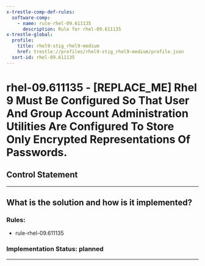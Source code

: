 ```yaml
---
x-trestle-comp-def-rules:
  software-comp:
    - name: rule-rhel-09.611135
      description: Rule for rhel-09.611135
x-trestle-global:
  profile:
    title: rhel9-stig_rhel9-medium
    href: trestle://profiles/rhel9-stig_rhel9-medium/profile.json
  sort-id: rhel-09.611135
---
```


# rhel-09.611135 - \[REPLACE_ME\] Rhel 9 Must Be Configured So That User And Group Account Administration Utilities Are Configured To Store Only Encrypted Representations Of Passwords.

## Control Statement

______________________________________________________________________

## What is the solution and how is it implemented?

<!-- For implementation status enter one of: implemented, partial, planned, alternative, not-applicable -->

<!-- Note that the list of rules under ### Rules: is read-only and changes will not be captured after assembly to JSON -->

<!-- Add control implementation description here for control: rhel-09.611135 -->

### Rules:

  - rule-rhel-09.611135

### Implementation Status: planned

______________________________________________________________________
